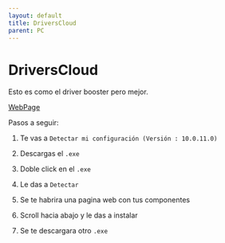 ```yaml
---
layout: default
title: DriversCloud
parent: PC
---
```


# DriversCloud

Esto es como el driver booster pero mejor.

[WebPage](https://www.driverscloud.com/es/iniciar)

Pasos a seguir:

1. Te vas a `Detectar mi configuración (Versión : 10.0.11.0)`

2. Descargas el `.exe`

3. Doble click en el `.exe`

4. Le das a `Detectar`

5. Se te habrira una pagina web con tus componentes

6. Scroll hacia abajo y le das a instalar

7. Se te descargara otro `.exe`
